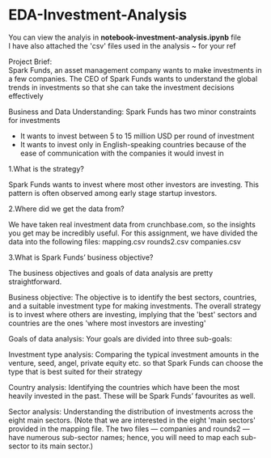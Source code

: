 # EDA-Investment-Analysis

You can view the analyis in **notebook-investment-analysis.ipynb** file<br/>
I have also attached the 'csv' files used in the analysis ~ for your ref<br/>

Project Brief:<br/>
Spark Funds, an asset management company wants to make investments in a few companies. The CEO of Spark Funds wants to understand the global trends in investments so that she can take the investment decisions effectively

Business and Data Understanding:
Spark Funds has two minor constraints for investments
 - It wants to invest between 5 to 15 million USD per round of investment
 - It wants to invest only in English-speaking countries because of the ease of communication with the companies it would invest in


1.What is the strategy?

Spark Funds wants to invest where most other investors are investing. This pattern is often observed among early stage startup investors.

2.Where did we get the data from? 

We have taken real investment data from crunchbase.com, so the insights you get may be incredibly useful. For this assignment, we have divided the data into the following files:
mapping.csv
rounds2.csv
companies.csv
 

3.What is Spark Funds’ business objective?

The business objectives and goals of data analysis are pretty straightforward.<br/>

Business objective: The objective is to identify the best sectors, countries, and a suitable investment type for making investments. The overall strategy is to invest where others are investing, implying that the 'best' sectors and countries are the ones 'where most investors are investing' <br/>

Goals of data analysis: Your goals are divided into three sub-goals:<br/>

Investment type analysis: Comparing the typical investment amounts in the venture, seed, angel, private equity etc. so that Spark Funds can choose the type that is best suited for their strategy<br/>

Country analysis: Identifying the countries which have been the most heavily invested in the past. These will be Spark Funds’ favourites as well.<br/>

Sector analysis: Understanding the distribution of investments across the eight main sectors. (Note that we are interested in the eight 'main sectors' provided in the mapping file. The two files — companies and rounds2 — have numerous sub-sector names; hence, you will need to map each sub-sector to its main sector.)
